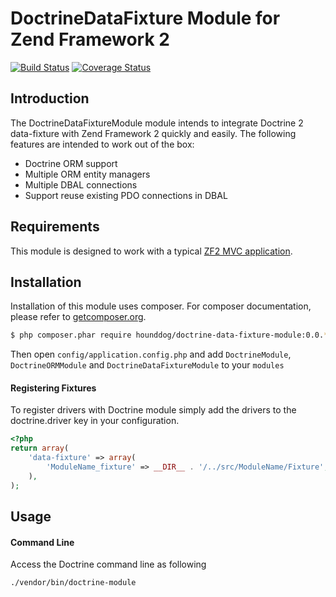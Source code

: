# DoctrineDataFixture Module for Zend Framework 2

[![Build Status](https://travis-ci.org/Hounddog/DoctrineDataFixtureModule.png)](https://travis-ci.org/Hounddog/DoctrineDataFixtureModule)
[![Coverage Status](https://coveralls.io/repos/Hounddog/DoctrineDataFixtureModule/badge.png?branch=master)](https://coveralls.io/r/Hounddog/DoctrineDataFixtureModule)

## Introduction

The DoctrineDataFixtureModule module intends to integrate Doctrine 2 data-fixture with Zend Framework 2 quickly
and easily. The following features are intended to work out of the box:

  - Doctrine ORM support
  - Multiple ORM entity managers
  - Multiple DBAL connections
  - Support reuse existing PDO connections in DBAL

## Requirements

This module is designed to work with a typical [ZF2 MVC application](https://github.com/zendframework/ZendSkeletonApplication).

## Installation

Installation of this module uses composer. For composer documentation, please refer to
[getcomposer.org](http://getcomposer.org/).

```sh
$ php composer.phar require hounddog/doctrine-data-fixture-module:0.0.*
```

Then open `config/application.config.php` and add `DoctrineModule`, `DoctrineORMModule` and 
`DoctrineDataFixtureModule` to your `modules`

#### Registering Fixtures

To register drivers with Doctrine module simply add the drivers to the doctrine.driver key in your configuration.

```php
<?php
return array(
    'data-fixture' => array(
        'ModuleName_fixture' => __DIR__ . '/../src/ModuleName/Fixture',
    ),
);
```

## Usage

#### Command Line
Access the Doctrine command line as following

```sh
./vendor/bin/doctrine-module
```
